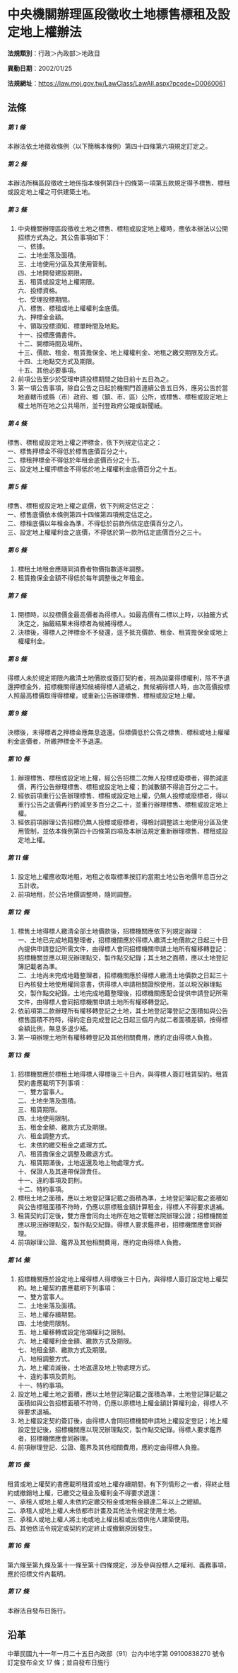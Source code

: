 # 中央機關辦理區段徵收土地標售標租及設定地上權辦法




**法規類別**：行政＞內政部＞地政目

**異動日期**：2002/01/25  

**法規網址**：https://law.moj.gov.tw/LawClass/LawAll.aspx?pcode=D0060061



## 法條
##### 第 1 條
本辦法依土地徵收條例（以下簡稱本條例）第四十四條第六項規定訂定之。

##### 第 2 條
本辦法所稱區段徵收土地係指本條例第四十四條第一項第五款規定得予標售、標租或設定地上權之可供建築土地。

##### 第 3 條
1. 中央機關辦理區段徵收土地之標售、標租或設定地上權時，應依本辦法以公開招標方式為之。其公告事項如下：  
一、依據。  
二、土地坐落及面積。  
三、土地使用分區及其使用管制。  
四、土地開發建設期限。  
五、租賃或設定地上權期限。  
六、投標資格。  
七、受理投標期間。  
八、標售、標租或地上權權利金底價。  
九、押標金金額。  
十、領取投標須知、標單時間及地點。  
十一、投標應備書件。  
十二、開標時間及場所。  
十三、價款、租金、租賃擔保金、地上權權利金、地租之繳交期限及方式。  
十四、土地點交方式及期限。  
十五、其他必要事項。
1. 前項公告至少於受理申請投標期間之始日前十五日為之。
1. 第一項公告事項，除自公告之日起於機關門首連續公告五日外，應另公告於當地直轄市或縣（市）政府、鄉（鎮、市、區）公所，或標售、標租或設定地上權土地所在地之公共場所，並刊登政府公報或新聞紙。

##### 第 4 條
標售、標租或設定地上權之押標金，依下列規定估定之：  
一、標售押標金不得低於標售底價百分之十。  
二、標租押標金不得低於年租金底價百分之十五。  
三、設定地上權押標金不得低於地上權權利金底價百分之十五。

##### 第 5 條
標售、標租或設定地上權之底價，依下列規定估定之：  
一、標售底價依本條例第四十四條第四項規定估定之。  
二、標租底價以年租金為準，不得低於前款所估定底價百分之八。  
三、設定地上權權利金之底價，不得低於第一款所估定底價百分之三十。

##### 第 6 條
1. 標租土地租金應隨同消費者物價指數逐年調整。
1. 租賃擔保金金額不得低於每年調整後之年租金。

##### 第 7 條
1. 開標時，以投標價金最高價者為得標人。如最高價有二標以上時，以抽籤方式決定之，抽籤結果未得標者為候補得標人。
1. 決標後，得標人之押標金不予發還，逕予抵充價款、租金、租賃擔保金或地上權權利金。

##### 第 8 條
得標人未於規定期限內繳清土地價款或簽訂契約者，視為拋棄得標權利，除不予退還押標金外，招標機關得通知候補得標人遞補之，無候補得標人時，由次高價投標人照最高標價取得得標權，或重新公告辦理標售、標租或設定地上權。

##### 第 9 條
決標後，未得標者之押標金應無息退還。但標價低於公告之標售、標租或地上權權利金底價者，所繳押標金不予退還。

##### 第 10 條
1. 辦理標售、標租或設定地上權，經公告招標二次無人投標或廢標者，得酌減底價，再行公告辦理標售、標租或設定地上權；酌減數額不得逾百分之二十。
1. 經依前項重行公告辦理標售、標租或設定地上權，仍無人投標或廢標者，得以重行公告之底價再行酌減至多百分之二十，並重行辦理標售、標租或設定地上權。
1. 經依前項辦理公告招標仍無人投標或廢標者，得檢討調整該土地使用分區及使用管制，並依本條例第四十四條第四項及本辦法規定重新辦理標售、標租或設定地上權。

##### 第 11 條
1. 設定地上權應收取地租，地租之收取標準按訂約當期土地公告地價年息百分之五計收。
1. 前項地租，於公告地價調整時，隨同調整。

##### 第 12 條
1. 標售土地得標人繳清全部土地價款後，招標機關應依下列規定辦理：  
一、土地已完成地籍整理者，招標機關應於得標人繳清土地價款之日起三十日內提供申請登記所需文件，由得標人會同招標機關申請土地所有權移轉登記；招標機關並應以現況辦理點交，製作點交紀錄；其土地之面積，應以土地登記簿記載者為準。  
二、土地尚未完成地籍整理者，招標機關應於得標人繳清土地價款之日起三十日內核發土地使用權同意書，供得標人申請相關證照使用，並以現況辦理點交，製作點交紀錄。土地完成地籍整理後，招標機關應配合提供申請登記所需文件，由得標人會同招標機關申請土地所有權移轉登記。
1. 依前項第二款辦理所有權移轉登記之土地，其土地登記簿登記之面積如與公告標售面積不符時，得約定自完成登記之日起三個月內就二者面積差額，按得標金額比例，無息多退少補。
1. 第一項辦理土地所有權移轉登記及其他相關費用，應約定由得標人負擔。

##### 第 13 條
1. 招標機關應於標租土地得標人得標後三十日內，與得標人簽訂租賃契約。租賃契約書應載明下列事項：  
一、雙方當事人。  
二、土地坐落及面積。  
三、租賃期限。  
四、土地使用限制。  
五、租金金額、繳款方式及期限。  
六、租金調整方式。  
七、未依約繳交租金之處理方式。  
八、租賃擔保金之調整及繳退方式。  
九、租賃期滿後，土地返還及地上物處理方式。  
十、保證人及其連帶保證責任。  
十一、違約事項及罰則。  
十二、特約事項。
1. 標租土地之面積，應以土地登記簿記載之面積為準，土地登記簿記載之面積如與公告標租面積不符時，仍應以原標租金額計算租金，得標人不得要求退補。
1. 租賃契約訂定後，雙方應會同向土地所在地之管轄法院辦理公證；招標機關並應以現況辦理點交，製作點交紀錄。得標人要求鑑界者，招標機關應會同辦理。
1. 前項辦理公證、鑑界及其他相關費用，應約定由得標人負擔。

##### 第 14 條
1. 招標機關應於設定地上權得標人得標後三十日內，與得標人簽訂設定地上權契約。地上權契約書應載明下列事項：  
一、雙方當事人。  
二、土地坐落及面積。  
三、地上權存續期間。  
四、土地使用限制。  
五、地上權移轉或設定他項權利之限制。  
六、地上權權利金金額、繳款方式及期限。  
七、地租金額、繳款方式及期限。  
八、地租調整方式。  
九、地上權消滅後，土地返還及地上物處理方式。  
十、違約事項及罰則。  
十一、特約事項。
1. 設定地上權土地之面積，應以土地登記簿記載之面積為準，土地登記簿記載之面積如與公告招標面積不符時，仍應以原標地上權金額計算權利金，得標人不得要求退補。
1. 地上權設定契約簽訂後，由得標人會同招標機關申請地上權設定登記；地上權設定登記後，招標機關應以現況辦理點交，製作點交紀錄。得標人要求鑑界者，招標機關應會同辦理。
1. 前項辦理登記、公證、鑑界及其他相關費用，應約定由得標人負擔。

##### 第 15 條
租賃或地上權契約書應載明租賃或地上權存續期間，有下列情形之一者，得終止租約或撤銷地上權，已繳交之租金及權利金不得要求退還：  
一、承租人或地上權人未依約定繳交租金或地租金額達二年以上之總額。  
二、承租人或地上權人未依都市計畫及其他法令規定使用土地。  
三、承租人或地上權人將土地或地上權出租或出借供他人建築使用。  
四、其他依法令規定或契約約定終止或撤銷原因發生。

##### 第 16 條
第六條至第九條及第十一條至第十四條規定，涉及參與投標人之權利、義務事項，應於招標文件內載明。

##### 第 17 條
本辦法自發布日施行。

## 沿革
中華民國九十一年一月二十五日內政部（91）台內中地字第 09100838270  號令訂定發布全文 17 條；並自發布日施行
